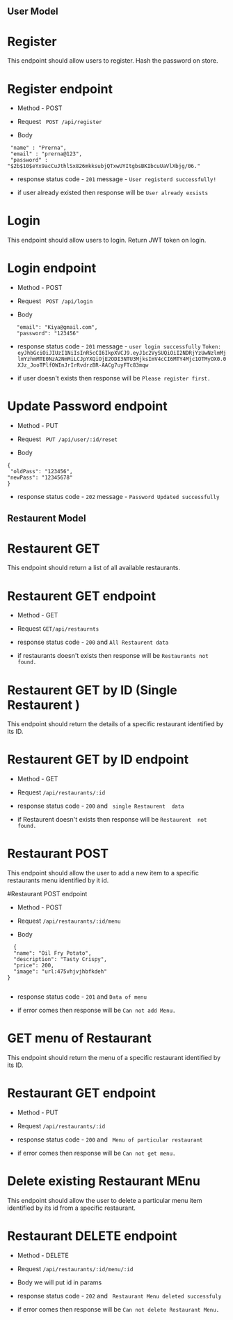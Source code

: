  ## User Model
 
 # Register 
This endpoint should allow users to register. Hash the password on store.

# Register endpoint

- Method - POST
- Request 
 ` POST /api/register` 

- Body 

```
 "name" : "Prerna",
 "email" : "prerna@123",
 "password" : "$2b$10$eYx9acCuJthlSx826mkksubjQTxwUYItgbsBKIbcuUaVlXbjg/06."

```   

- response 
status code  - `201` 
message - `User registerd successfully!`

- if user already existed then response will be `User already exsists`

# Login

This endpoint should allow users to login. Return JWT token on login.

# Login endpoint

- Method - POST
- Request 
 ` POST /api/login` 

- Body 

``` 
   "email": "Kiya@gmail.com",
   "password": "123456"

```   

- response 
status code  - `201` 
message - `user login successfully`  `Token: eyJhbGciOiJIUzI1NiIsInR5cCI6IkpXVCJ9.eyJ1c2VySUQiOiI2NDRjYzUwNzlmMjlmYzhmMTE0NzA2NmMiLCJpYXQiOjE2ODI3NTU3MjksImV4cCI6MTY4Mjc1OTMyOX0.0XJz_JooTPlfOWInJrIrRvdrzBR-AACg7uyFTc83mqw`

- if user doesn't exists then response will be `Please register first.`


# Update Password endpoint

- Method - PUT
- Request 
 ` PUT /api/user/:id/reset` 

- Body 

``` 
{
 "oldPass": "123456",
"newPass": "12345678"
}
```   

- response 
status code  - `202` 
message - `Password Updated successfully`  

## Restaurent Model

# Restaurent GET 
This endpoint should return a list of all available restaurants.

# Restaurent GET endpoint

- Method - GET
- Request 
 `GET/api/restaurnts` 

- response 
status code  - `200`  and `All Restaurent data`


- if restaurants  doesn't  exists then response will be `Restaurants not found.`


# Restaurent  GET by ID (Single Restaurent )
This endpoint should return the details of a specific restaurant identified by its ID.
# Restaurent  GET by ID endpoint

- Method - GET
- Request 
 `/api/restaurants/:id` 
- response 
status code  - `200`  and ` single Restaurent  data`


- if Restaurent  doesn't  exists then response will be `Restaurent  not found.`



# Restaurant POST 
This endpoint should allow the user to add a new item to a specific restaurants menu identified by it id.

#Restaurant  POST endpoint

- Method - POST
- Request 
 `/api/restaurants/:id/menu`

- Body 

``` 
  {
  "name": "Oil Fry Potato",
  "description": "Tasty Crispy",
  "price": 200,
  "image": "url:475vhjvjhbfkdeh"
}


```   

- response 
status code  - `201`  and ` Data of menu `


- if error comes then response will be `Can not add Menu.`


# GET menu of Restaurant  
This endpoint should return the menu of a specific restaurant identified by its ID.
# Restaurant  GET endpoint

- Method - PUT
- Request 
 `/api/restaurants/:id` 



- response 
status code  - `200`  and ` Menu of particular restaurant`


- if error comes then response will be `Can not get menu.`





# Delete existing Restaurant MEnu
This endpoint should allow the user to delete a particular menu item identified by its id from a specific restaurant.
# Restaurant DELETE endpoint

- Method - DELETE
- Request 
 `/api/restaurants/:id/menu/:id` 

- Body 
 we will put id in params
 

- response 
status code  - `202`  and ` Restaurant Menu deleted successfuly`


- if error comes then response will be `Can not delete Restaurant Menu.`















